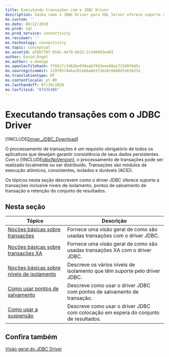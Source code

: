 ```yaml
---
title: Executando transações com o JDBC Driver
description: Saiba como o JDBC Driver para SQL Server oferece suporte a transações, incluindo níveis de isolamento, pontos de salvamento e suspensão do conjunto de resultados.
ms.custom: ''
ms.date: 08/12/2019
ms.prod: sql
ms.prod_service: connectivity
ms.reviewer: ''
ms.technology: connectivity
ms.topic: conceptual
ms.assetid: afbb776f-05dc-4e79-bb25-2c340483e401
author: David-Engel
ms.author: v-daenge
ms.openlocfilehash: ff851fc3d62be939eab7983eee80a173160f0d5c
ms.sourcegitcommit: 129f8574eba201eb6ade1f1620c6b80dfe63b331
ms.translationtype: HT
ms.contentlocale: pt-BR
ms.lasthandoff: 07/30/2020
ms.locfileid: "87435406"
---
```

# <a name="performing-transactions-with-the-jdbc-driver"></a>Executando transações com o JDBC Driver
[!INCLUDE[Driver_JDBC_Download](../../includes/driver_jdbc_download.md)]

  O processamento de transações é um requisito obrigatório de todos os aplicativos que desejam garantir consistência de seus dados persistentes. Com o [!INCLUDE[jdbcNoVersion](../../includes/jdbcnoversion_md.md)], o processamento de transações pode ser realizado localmente ou ser distribuído. Transações são módulos de execução atômicos, consistentes, isolados e duráveis (ACID).  
  
 Os tópicos nesta seção descrevem como o driver JDBC oferece suporte a transações inclusive níveis de isolamento, pontos de salvamento de transação e retenção do conjunto de resultados.  
  
## <a name="in-this-section"></a>Nesta seção  
  
|Tópico|Descrição|  
|-----------|-----------------|  
|[Noções básicas sobre transações](../../connect/jdbc/understanding-transactions.md)|Fornece uma visão geral de como são usadas transações com o driver JDBC.|  
|[Noções básicas sobre transações XA](../../connect/jdbc/understanding-xa-transactions.md)|Fornece uma visão geral de como são usadas transações XA com o driver JDBC.|  
|[Noções básicas sobre níveis de isolamento](../../connect/jdbc/understanding-isolation-levels.md)|Descreve os vários níveis de isolamento que têm suporte pelo driver JDBC.|  
|[Como usar pontos de salvamento](../../connect/jdbc/using-savepoints.md)|Descreve como usar o driver JDBC com pontos de salvamento de transação.|  
|[Como usar a suspensão](../../connect/jdbc/using-holdability.md)|Descreve como usar o driver JDBC com colocação em espera do conjunto de resultados.|  
  
## <a name="see-also"></a>Confira também  
 [Visão geral do JDBC Driver](../../connect/jdbc/overview-of-the-jdbc-driver.md)  
  
  

